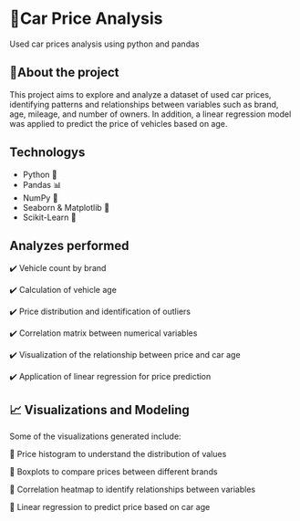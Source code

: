 <h1>🚗Car Price Analysis</h1>

  <p>Used car prices analysis using python and pandas

<h2>📌About the project</h2>

<p>This project aims to explore and analyze a dataset of used car prices, identifying patterns and relationships between variables such as brand, age, mileage, and number of owners. In addition, a linear regression model was applied to predict the price of vehicles based on age.</p>

<h2>Technologys</h2>
  
* Python 🐍
* Pandas 📊
* NumPy 🔢
* Seaborn & Matplotlib 🎨
* Scikit-Learn 🤖
  
<h2>Analyzes performed</h2>

✔️ Vehicle count by brand

✔️ Calculation of vehicle age

✔️ Price distribution and identification of outliers

✔️ Correlation matrix between numerical variables

✔️ Visualization of the relationship between price and car age

✔️ Application of linear regression for price prediction

<h2>📈 Visualizations and Modeling</h2>

Some of the visualizations generated include:

📌 Price histogram to understand the distribution of values

📌 Boxplots to compare prices between different brands

📌 Correlation heatmap to identify relationships between variables

📌 Linear regression to predict price based on car age
